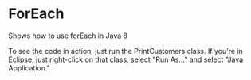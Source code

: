 # ForEach
Shows how to use forEach in Java 8

To see the code in action, just run the PrintCustomers class. If you're in Eclipse, just right-click on that class,
select "Run As..." and select "Java Application."
